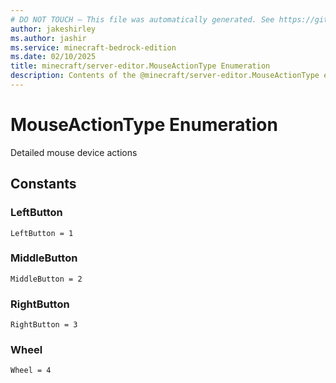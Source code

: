 ```yaml
---
# DO NOT TOUCH — This file was automatically generated. See https://github.com/mojang/minecraftapidocsgenerator to modify descriptions, examples, etc.
author: jakeshirley
ms.author: jashir
ms.service: minecraft-bedrock-edition
ms.date: 02/10/2025
title: minecraft/server-editor.MouseActionType Enumeration
description: Contents of the @minecraft/server-editor.MouseActionType enumeration.
---
```

# MouseActionType Enumeration

Detailed mouse device actions

## Constants
### **LeftButton**
`LeftButton = 1`
### **MiddleButton**
`MiddleButton = 2`
### **RightButton**
`RightButton = 3`
### **Wheel**
`Wheel = 4`

